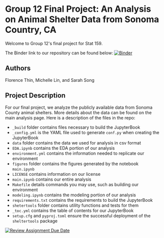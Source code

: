 # Group 12 Final Project: An Analysis on Animal Shelter Data from Sonoma Country, CA

Welcome to Group 12's final project for Stat 159. 

The Binder link to our repository can be found below:
[![Binder](https://mybinder.org/badge_logo.svg)](https://mybinder.org/v2/gh/UCB-stat-159-s23/project-Group12.git/HEAD)

## Authors
Florence Thin, Michelle Lin, and Sarah Song

## Project Description
For our final project, we analyze the publicly available data from Sonoma County animal shelters. More details about the data can be found on the main analysis page. Here is a description of the files in the repo:

- `_build` folder contains files necessary to build the JupyterBook
- `_config.yml` is the YAML file used to generate `conf.py` when creating the JupyterBook
- `data` folder contains the data we used for analysis in csv format
- `EDA.ipynb` contains the EDA portion of our analysis
- `environment.yml` contains the information needed to replicate our environment
- `figures` folder contains the figures generated by the notebook `main.ipynb`
- `LICENSE` contains information on our license 
- `main.ipynb` contains our entire analysis
- `Makefile` details commands you may use, such as building our environment
- `modeling.ipynb` contains the modeling portion of our analysis
- `requirements.txt` contains the requirements to build the JupyterBook
- `shetertools` folder contains utility functions and tests for them
- `_toc.yml` contains the table of contents for our JupyterBook
- `setup.cfg` and `pyproj.toml` ensure the successful deployment of the `sheltertools` package


[![Review Assignment Due Date](https://classroom.github.com/assets/deadline-readme-button-24ddc0f5d75046c5622901739e7c5dd533143b0c8e959d652212380cedb1ea36.svg)](https://classroom.github.com/a/LiaEl886)
